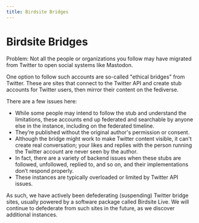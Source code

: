 ```yaml
---
title: Birdsite Bridges
---
```


# Birdsite Bridges

Problem: Not all the people or organizations you follow may have migrated from Twitter to open social systems like Mastodon.

One option to follow such accounts are so-called "ethical bridges" from Twitter.
These are sites that connect to the Twitter API and create stub accounts for Twitter users, then mirror their content on the fediverse.

There are a few issues here:

- While some people may intend to follow the stub and understand the limitations, these accounts end up federated and searchable by anyone else in the instance, including on the federated timeline.
- They’re published without the original author's permission or consent.
- Although the bridge might work to make Twitter content visible, it can't create real conversation; your likes and replies with the person running the Twitter account are never seen by the author.
- In fact, there are a variety of backend issues when these stubs are followed, unfollowed, replied to, and so on, and their implementations don’t respond properly.
- These instances are typically overloaded or limited by Twitter API issues.

As such, we have actively been defederating (suspending) Twitter bridge sites, usually powered by a software package called Birdsite Live.
We will continue to defederate from such sites in the future, as we discover additional instances.
